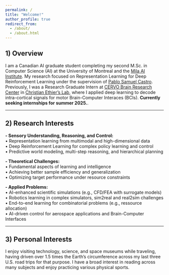 ```yaml
---
permalink: /
title: "Welcome!"
author_profile: true
redirect_from: 
  - /about/
  - /about.html
---
```


## 1) Overview 

I am a Canadian AI graduate student completing my second M.Sc. in Computer Science (AI) at the University of Montreal and the [Mila AI Institute](https://mila.quebec/en). My research focused on Representation Learning for Deep Reinforcement Learning under the supervision of [Pablo Samuel Castro](https://mila.quebec/en/directory/pablo-samuel-castro). Previously, I was a Research Graduate Intern at [CERVO Brain Research Center](https://cervo.ulaval.ca/en) in [Christian Ethier’s Lab](https://scholar.google.ca/citations?user=9CzYcbAAAAAJ&hl=en), where I applied deep learning to decode intra-cortical signals for motor Brain-Computer Interaces (BCIs). **Currently seeking internships for summer 2025.**. 

---

## 2) Research Interests

**- Sensory Understanding, Reasoning, and Control:**  
• Representation learning from multimodal and high-dimensional data  
• Deep Reinforcement Learning for complex policy learning and control  
• Predictive world modeling, multi-step reasoning, and hierarchical planning  

**- Theoretical Challenges:**  
• Fundamental aspects of learning and intelligence  
• Achieving better sample efficiency and generalization  
• Optimizing target performance under resource constraints  

**- Applied Problems:**  
• AI-enhanced scientific simulations (e.g., CFD/FEA with surrogate models)  
• Robotics learning in complex simulators, sim2real and real2sim challenges  
• End-to-end learning for combinatorial problems (e.g., ressource allocation)  
• AI-driven control for aerospace applications and Brain-Computer Interfaces  

---

## 3) Personal Interests

I enjoy visiting technology, science, and space museums while traveling, having driven over 1.5 times the Earth’s circumference across my last three U.S. road trips for that purpose. I have a broad interest in reading across many subjects and enjoy practicing various physical sports.


